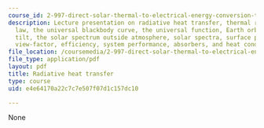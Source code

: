 ```yaml
---
course_id: 2-997-direct-solar-thermal-to-electrical-energy-conversion-technologies-fall-2009
description: Lecture presentation on radiative heat transfer, thermal radiation, Planck's
  law, the universal blackbody curve, the universal function, Earth orbital, Earth
  tilt, the solar spectrum outside atmosphere, solar spectra, surface properties,
  view-factor, efficiency, system performance, absorbers, and heat conduction.
file_location: /coursemedia/2-997-direct-solar-thermal-to-electrical-energy-conversion-technologies-fall-2009/e4e64170a22c7c7e507f07d1c157dc10_MIT2_997F09_lec08.pdf
file_type: application/pdf
layout: pdf
title: Radiative heat transfer
type: course
uid: e4e64170a22c7c7e507f07d1c157dc10

---
```

None